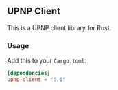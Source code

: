 ## UPNP Client

This is a UPNP client library for Rust.

### Usage

Add this to your `Cargo.toml`:

```toml
[dependencies]
upnp-client = "0.1"
```
